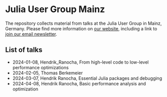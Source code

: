 # Julia User Group Mainz

The repository collects material from talks at the Julia User Group in 
Mainz, Germany. Please find more information on 
[our website](https://model.uni-mainz.de/julia-user-group/),
including a link to 
[join our email newsletter](https://lists.uni-mainz.de/sympa/info/julia-user-group).

## List of talks

- 2024-01-08, Hendrik_Ranocha, From high-level code to low-level performance optimizations
- 2024-02-05, Thomas Berkemeier
- 2024-03-07, Hendrik Ranocha, Essential Julia packages and debugging
- 2024-04-08, Hendrik Ranocha, Basic performance analysis and optimization

